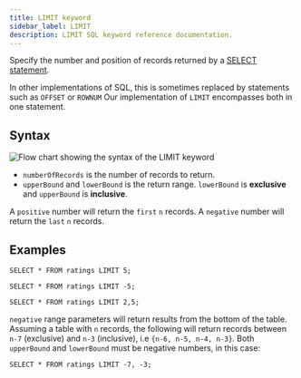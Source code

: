 ```yaml
---
title: LIMIT keyword
sidebar_label: LIMIT
description: LIMIT SQL keyword reference documentation.
---
```


Specify the number and position of records returned by a
[SELECT statement](/docs/reference/sql/select/).

In other implementations of SQL, this is sometimes replaced by statements such
as `OFFSET` or `ROWNUM` Our implementation of `LIMIT` encompasses both in one
statement.

## Syntax

![Flow chart showing the syntax of the LIMIT keyword](/img/docs/diagrams/limit.svg)

- `numberOfRecords` is the number of records to return.
- `upperBound` and `lowerBound` is the return range. `lowerBound` is
  **exclusive** and `upperBound` is **inclusive**.

A `positive` number will return the `first` `n` records. A `negative` number
will return the `last` `n` records.

## Examples

```questdb-sql title="First 5 results"
SELECT * FROM ratings LIMIT 5;
```

```questdb-sql title="Last 5 results"
SELECT * FROM ratings LIMIT -5;
```

```questdb-sql title="Range results - this will return records 3, 4 and 5"
SELECT * FROM ratings LIMIT 2,5;
```

`negative` range parameters will return results from the bottom of the table.
Assuming a table with `n` records, the following will return records between
`n-7` (exclusive) and `n-3` (inclusive), i.e `{n-6, n-5, n-4, n-3}`. Both
`upperBound` and `lowerBound` must be negative numbers, in this case:

```questdb-sql title="Range results (negative)"
SELECT * FROM ratings LIMIT -7, -3;
```
